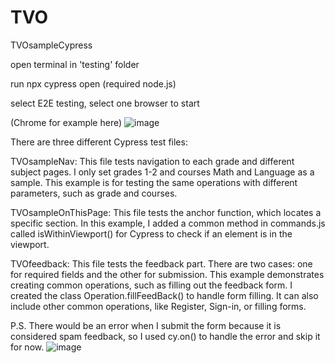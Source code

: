 # TVO
TVOsampleCypress

open terminal in 'testing' folder

run npx cypress open (required node.js)

select E2E testing, select one browser to start

(Chrome for example here)
![image](https://github.com/user-attachments/assets/8a12cc35-ac34-4ebb-addb-40a3fdb984de)

There are three different Cypress test files:

TVOsampleNav: This file tests navigation to each grade and different subject pages. I only set grades 1-2 and courses Math and Language as a sample. This example is for testing the same operations with different parameters, such as grade and courses.

TVOsampleOnThisPage: This file tests the anchor function, which locates a specific section. In this example, I added a common method in commands.js called isWithinViewport() for Cypress to check if an element is in the viewport.

TVOfeedback: This file tests the feedback part. There are two cases: one for required fields and the other for submission. This example demonstrates creating common operations, such as filling out the feedback form. I created the class Operation.fillFeedBack() to handle form filling. It can also include other common operations, like Register, Sign-in, or filling forms.

P.S. There would be an error when I submit the form because it is considered spam feedback, so I used cy.on() to handle the error and skip it for now.
   ![image](https://github.com/user-attachments/assets/b4b933c7-ceed-41ca-af64-ca584c90f221)
